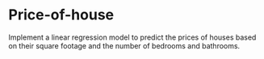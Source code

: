 # Price-of-house
Implement a linear regression model to predict the prices of houses based on their square footage and the number of bedrooms and bathrooms.
